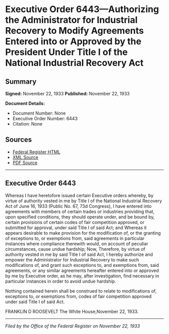 # Executive Order 6443—Authorizing the Administrator for Industrial Recovery to Modify Agreements Entered into or Approved by the President Under Title I of the National Industrial Recovery Act

## Summary

**Signed:** November 22, 1933
**Published:** November 22, 1933

**Document Details:**
- Document Number: None
- Executive Order Number: 6443
- Citation: None

## Sources
- [Federal Register HTML](https://www.presidency.ucsb.edu/documents/executive-order-6443-authorizing-the-administrator-for-industrial-recovery-modify)
- [XML Source](None)
- [PDF Source](None)

---

## Executive Order 6443

Whereas I have heretofore issued certain Executive orders whereby, by virtue of authority vested in me by Title I of the National Industrial Recovery Act of June 16, 1933 (Public No. 67, 73d Congress), I have entered into agreements with members of certain trades or industries providing that, upon specified conditions, they should operate under, and be bound by, certain provisions of certain codes of fair competition approved, or submitted for approval, under said Title I of said Act; and
Whereas it appears desirable to make provision for the modification of, or the granting of exceptions to, or exemptions from, said agreements in particular instances where compliance therewith would, on account of peculiar circumstances, cause undue hardship;
Now, Therefore, by virtue of authority vested in me by said Title I of said Act, I hereby authorize and empower the Administrator for Industrial Recovery to make such modifications of, and grant such exceptions to, and exemptions from, said agreements, or any similar agreements hereafter entered into or approved by me by Executive order, as he may, after investigation, find necessary in particular instances in order to avoid undue hardship.

Nothing contained herein shall be construed to relate to modifications of, exceptions to, or exemptions from, codes of fair competition approved under said Title I of said Act.

FRANKLIN D ROOSEVELT
The White House,November 22, 1933.

---

*Filed by the Office of the Federal Register on November 22, 1933*
